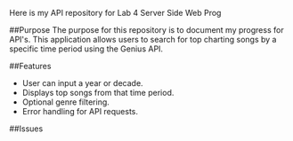 Here is my API repository for Lab 4 Server Side Web Prog

##Purpose
The purpose for this repository is to document my progress for API's. 
This application allows users to search for top charting songs by a specific time period using the Genius API.


##Features
- User can input a year or decade.
- Displays top songs from that time period.
- Optional genre filtering.
- Error handling for API requests.

##Issues 



